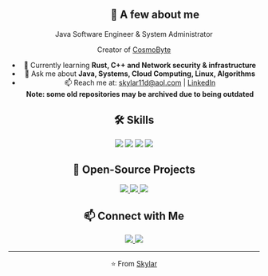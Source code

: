 <!--<img src="https://komarev.com/ghpvc/?username=skylar11d&color=brightgreen" align="left" />-->

<div align="center">
  <h2 style="position:relative; left: 2em;">🚀 A few about me</h2>
  <p>Java Software Engineer & System Administrator</p>
  <p>Creator of <a href="https://www.github.com/cosmobytellc">CosmoByte</a> </p>
  <ul>
    <li>🌱 Currently learning <strong>Rust, C++ and Network security & infrastructure</strong></li>
    <li>💬 Ask me about <strong>Java, Systems, Cloud Computing, Linux, Algorithms</strong></li>
    <li>📫 Reach me at: <a href="mailto:skylar11d@aol.com">skylar11d@aol.com</a> | <a href="https://linkedin.com/in/skylar11d">LinkedIn</a></li>
    <strong>Note: some old repositories may be archived due to being outdated</strong>
  </ul>
</div>

<!--<style>
  .skills, .projects, .contact {
    display: flex;
    justify-content: center;
    margin: 20px 0;
  }
  .skills img, .projects img, .contact img {
    margin: 0 10px;
  }
  .projects img {
    width: 300px;
  }
</style>-->

<div align="center" class="skills">
  <h2>🛠️ Skills</h2>
  <img src="https://img.shields.io/badge/Java-ED8B00?style=for-the-badge&logo=java&logoColor=white" />
  <img src="https://img.shields.io/badge/Linux-FCC624?style=for-the-badge&logo=linux&logoColor=black" />
  <img src="https://img.shields.io/badge/Docker-2496ED?style=for-the-badge&logo=docker&logoColor=white" />
  <img src="https://img.shields.io/badge/Javascript-000000?style=for-the-badge&logo=javascript&logoColor=yellow" />
</div>

<div align="center" class="projects">
  <h2>💼 Open-Source Projects</h2>
  <a href="https://github.com/skylar11d/MINECRAFT-TNTRUN">
    <img src="https://github-readme-stats.vercel.app/api/pin/?username=skylar11d&repo=minecraft-tntrun&theme=tokyonight" />
  </a>
  <a href="https://github.com/skylar11d/ServerStatus">
    <img src="https://github-readme-stats.vercel.app/api/pin/?username=skylar11d&repo=serverstatus&theme=tokyonight" />
  </a>
  <a href="https://github.com/Skylar11D/OneSlot">
    <img src="https://github-readme-stats.vercel.app/api/pin/?username=skylar11d&repo=OneSlot&theme=tokyonight" />
  </a>
</div>

<div align="center" class="contact">
  <h2>📫 Connect with Me</h2>
  <a href="https://linkedin.com/in/skylar-karmy">
    <img src="https://img.shields.io/badge/LinkedIn-blue?style=for-the-badge&logo=linkedin&logoColor=white" />
  </a>
  <a href="https://twitter.com/skylar11d">
    <img src="https://img.shields.io/badge/Twitter-1DA1F2?style=for-the-badge&logo=twitter&logoColor=white" />
  </a>
</div>

---

<div align="center">
  ⭐️ From <a href="https://github.com/skylar11d">Skylar</a>
</div>
